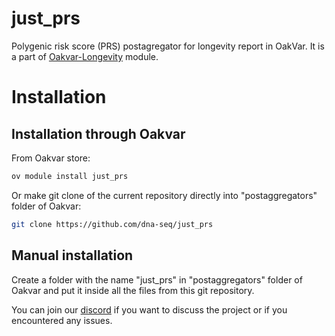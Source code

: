 # just_prs
Polygenic risk score (PRS) postagregator for longevity report in OakVar. It is a part of [Oakvar-Longevity](https://github.com/dna-seq/oakvar-longevity) module.


# Installation
## Installation through Oakvar

From Oakvar store:
```bash
ov module install just_prs
```
Or make git clone of the current repository directly into "postaggregators" folder of Oakvar:
```bash
git clone https://github.com/dna-seq/just_prs
```

## Manual installation

Create a folder with the name "just_prs" in "postaggregators" folder of Oakvar and put it inside all the files from this git repository.

You can join our [discord](https://discord.gg/5WU6aSANXy) if you want to discuss the project or if you encountered any issues.
